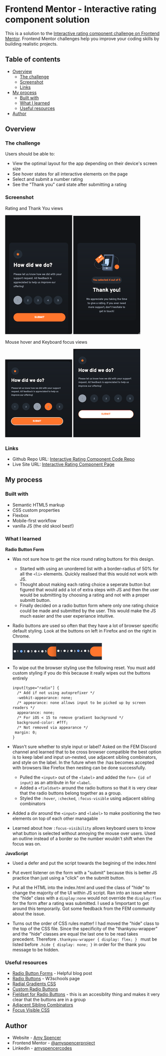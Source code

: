 # Frontend Mentor - Interactive rating component solution

This is a solution to the [Interactive rating component challenge on Frontend Mentor](https://www.frontendmentor.io/challenges/interactive-rating-component-koxpeBUmI). Frontend Mentor challenges help you improve your coding skills by building realistic projects.

## Table of contents

- [Overview](#overview)
  - [The challenge](#the-challenge)
  - [Screenshot](#screenshot)
  - [Links](#links)
- [My process](#my-process)
  - [Built with](#built-with)
  - [What I learned](#what-i-learned)
  - [Useful resources](#useful-resources)
- [Author](#author)

## Overview

### The challenge

Users should be able to:

- View the optimal layout for the app depending on their device's screen size
- See hover states for all interactive elements on the page
- Select and submit a number rating
- See the "Thank you" card state after submitting a rating

### Screenshot

Rating and Thank You views

![](./screenshots/mobile%20view%20rate.png) ![](./screenshots/mobile%20view%20thank%20you.png)

Mouse hover and Keyboard focus views

![](./screenshots/hover%20focus%20states.png) ![](./screenshots/hover%20focus%20state%20mouse.png)

### Links

- Github Repo URL: [Interactive Rating Component Code Repo](https://github.com/amyspencerproject/interactive-rating-component)
- Live Site URL: [Interactive Rating Component Page](https://amyspencerproject.github.io/interactive-rating-component/)

## My process

### Built with

- Semantic HTML5 markup
- CSS custom properties
- Flexbox
- Mobile-first workflow
- vanilla JS (the old skool best!)

### What I learned

**Radio Button Form**

- Was not sure how to get the nice round rating buttons for this design.

  - Started with using an unordered list with a border-radius of 50% for all the `<li>` elements. Quickly realised that this would not work with JS.
  - Thought about making each rating choice a seperate button but figured that would add a lot of extra steps with JS and then the user would be submitting by choosing a rating and not with a proper submitt button.
  - Finally decided on a radio button form where only one rating choice could be made and submitted by the user. This would make the JS much easier and the user experiance intuitive.

- Radio buttons are used so often that they have a lot of browser specific default styling. Look at the buttons on left in Firefox and on the right in Chrome.
  
  ![](./screenshots/screenshot%20radio%20buttons.png)

- To wipe out the browser styling use the following reset. You must add custom styling if you do this because it really wipes out the buttons entirely

  ```
  input[type="radio"] {
    /* Add if not using autoprefixer */
    -webkit-appearance: none;
    /* appearance: none allows input to be picked up by screen readers */
    appearance: none;
    /* For iOS < 15 to remove gradient background */
    background-color: #fff;
    /* Not removed via appearance */
   margin: 0;
  }
  ```

- Wasn't sure whether to style input or label? Asked on the FEM Discord channel and learned that to be cross browser compatible the best option is to keep label and input un-nested, use adjacent sibling combinators, and style on the label. In the future when the :has becomes accepted with browsers like Firefox then nesting can be done successfully.

  - Pulled the `<input>` out of the `<label>` and added the `for= {id of input}` as an attribute in for `<label`.
  - Added a `<fieldset>` around the radio buttons so that it is very clear that the radio buttons belong together as a group.
  - Styled the `:hover`, `:checked`, `:focus-visible` using adjacent sibling combinators

- Added a div around the `<input>` and `<label>` to make positioning the two elements on top of each other managable

- Learned about how `:focus-visibility` allows keyboard users to know what button is selected without annoying the mouse over users. Used an outline instead of a border so the number wouldn't shift when the focus was on.

**JavaScript**

- Used a defer and put the script towards the begining of the index.html
- Put event listener on the form with a "submit" because this is better JS practice than just using a "click" on the submitt button.
- Put all the HTML into the index.html and used the class of "hide" to change the majority of the UI within JS script. Ran into an issue where the "hide" class with a `display:none` would not override the `display:flex` for the form after a rating was submitted. I used a !important to get around this temporarily. Got some feedback from the FEM community about the issue.

- Turns out the order of CSS rules matter! I had moved the "hide" class to the top of the CSS file. Since the specificity of the "thankyou-wrapper" and the "hide" classes are equal the last one to be read takes precedent. Therefore `.thankyou-wrapper {
display: flex;
} ` must be listed before `.hide {
display: none;
}` in order for the thank you message to be hidden.

### Useful resources

- [Radio Button Forms](https://blog.hubspot.com/website/html-radio-button) - Helpful blog post
- [Radio Buttons](https://www.w3schools.com/tags/att_input_type_radio.asp) - W3schools page
- [Radial Gradients CSS](https://developer.mozilla.org/en-US/docs/Web/CSS/gradient/radial-gradient)
- [Custom Radio Buttons](https://moderncss.dev/pure-css-custom-styled-radio-buttons/)
- [Fieldset for Radio Buttons](https://www.w3.org/WAI/tutorials/forms/grouping/#radio-buttons) - this is an accesiblity thing and makes it very clear that the buttons are in a group
- [Adjacent Sibling Combinators](https://moderncss.dev/guide-to-advanced-css-selectors-part-one/#adjacent-sibling-combinator)
- [Focus Visible CSS](https://css-tricks.com/almanac/selectors/f/focus-visible/)

## Author

- Website - [Amy Spencer](https://spencerproject.com/)
- Frontend Mentor - [@amyspencerproject](https://www.frontendmentor.io/profile/amyspencerproject)
- Linkedin - [amyspencercodes](https://www.linkedin.com/in/amyspencercodes/)
